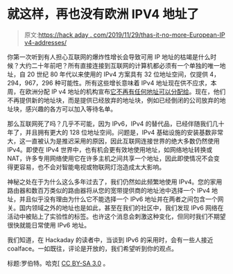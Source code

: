 # 就这样，再也没有欧洲 IPV4 地址了

> 原文:[https://hack aday . com/2019/11/29/thas-it-no-more-European-IP v4-addresses/](https://hackaday.com/2019/11/29/thats-it-no-more-european-ipv4-addresses/)

你第一次听到有人担心互联网的爆炸性增长会导致可用 IP 地址的枯竭是什么时候？大约二十年前吧？所有直接连接到互联网的计算机都必须有一个单独的唯一地址，自 20 世纪 80 年代以来使用的 IPv4 方案具有 32 位地址空间，仅提供 4，294，967，296 种可能性。所有这些增长意味着 IPv4 地址现在供不应求，本周，在欧洲分配 IP v4 地址的机构宣布[它不再有任何地址可以分配给](https://www.ripe.net/publications/news/about-ripe-ncc-and-ripe/the-ripe-ncc-has-run-out-of-ipv4-addresses)。现在，他们不再提供新的地址块，而是提供已经放弃的地址块，例如已经倒闭的公司放弃的地址块，感兴趣的各方可以加入等待名单。

那么互联网死了吗？几乎不可能，因为 IPv6，IPv4 的替代品，已经伴随我们几十年了，并且拥有更大的 128 位地址空间。问题是，IPv4 基础设施的安装基数非常大，这一直被认为是推迟采用的原因，因此互联网连接世界的绝大多数仍然使用 IPv4。即使在 IPv4 世界中，也有机会更有效地使用地址，如网络地址转换或 NAT，许多专用网络使用它在许多主机之间共享一个地址，因此即使情况不会变得更容易，也不会对智能电视或物联网灯泡造成太大影响。

神秘之处在于为什么这么多年过去了，我们仍然如此频繁地使用 IPv4。您的家用路由器和数百万类似的路由器将从您的宽带提供商的地址池中选择一个 IPv4 地址，并且似乎没有理由为什么它不能选择一个 IPv6 地址并在两者之间包含一个网关。国内领域之外的地址也是如此，甚至在我们的社区中，我们发现 IPv6 网络在活动中被贴上了实验性的标签。也许这个消息会刺激这种变化，但同时我们不期望很快就能日常使用 IPv6 地址。

我们知道，在 Hackaday 的读者中，当谈到 IPv6 的采用时，会有一些人接近 coalface。一如既往，评论是开放的，我们希望听到你的观点。

标题:罗伯特。哈克[ [CC BY-SA 3.0](https://commons.wikimedia.org/wiki/File:In_Floor_Patch_Panel_Cat6.jpg) 。